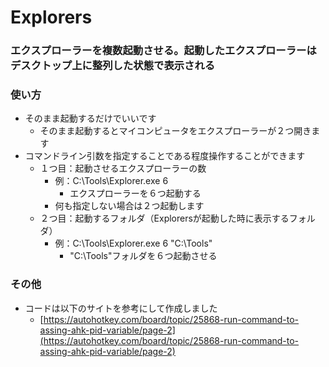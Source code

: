 # Explorers

### エクスプローラーを複数起動させる。起動したエクスプローラーはデスクトップ上に整列した状態で表示される

### 使い方

- そのまま起動するだけでいいです
    - そのまま起動するとマイコンピュータをエクスプローラーが２つ開きます
- コマンドライン引数を指定することである程度操作することができます
    - １つ目：起動させるエクスプローラーの数
        - 例：C:\Tools\Explorer.exe 6
            - エクスプローラーを６つ起動する
        - 何も指定しない場合は２つ起動します
    - ２つ目：起動するフォルダ（Explorersが起動した時に表示するフォルダ）
        - 例：C:\Tools\Explorer.exe 6 "C:\Tools" 
            - "C:\Tools"フォルダを６つ起動させる

### その他
- コードは以下のサイトを参考にして作成しました
    - [https://autohotkey.com/board/topic/25868-run-command-to-assing-ahk-pid-variable/page-2](https://autohotkey.com/board/topic/25868-run-command-to-assing-ahk-pid-variable/page-2)

